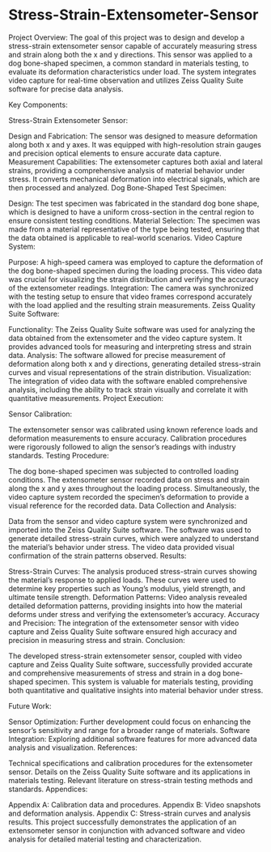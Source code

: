 # Stress-Strain-Extensometer-Sensor
Project Overview:
The goal of this project was to design and develop a stress-strain extensometer sensor capable of accurately measuring stress and strain along both the x and y directions. This sensor was applied to a dog bone-shaped specimen, a common standard in materials testing, to evaluate its deformation characteristics under load. The system integrates video capture for real-time observation and utilizes Zeiss Quality Suite software for precise data analysis.

Key Components:

Stress-Strain Extensometer Sensor:

Design and Fabrication: The sensor was designed to measure deformation along both x and y axes. It was equipped with high-resolution strain gauges and precision optical elements to ensure accurate data capture.
Measurement Capabilities: The extensometer captures both axial and lateral strains, providing a comprehensive analysis of material behavior under stress. It converts mechanical deformation into electrical signals, which are then processed and analyzed.
Dog Bone-Shaped Test Specimen:

Design: The test specimen was fabricated in the standard dog bone shape, which is designed to have a uniform cross-section in the central region to ensure consistent testing conditions.
Material Selection: The specimen was made from a material representative of the type being tested, ensuring that the data obtained is applicable to real-world scenarios.
Video Capture System:

Purpose: A high-speed camera was employed to capture the deformation of the dog bone-shaped specimen during the loading process. This video data was crucial for visualizing the strain distribution and verifying the accuracy of the extensometer readings.
Integration: The camera was synchronized with the testing setup to ensure that video frames correspond accurately with the load applied and the resulting strain measurements.
Zeiss Quality Suite Software:

Functionality: The Zeiss Quality Suite software was used for analyzing the data obtained from the extensometer and the video capture system. It provides advanced tools for measuring and interpreting stress and strain data.
Analysis: The software allowed for precise measurement of deformation along both x and y directions, generating detailed stress-strain curves and visual representations of the strain distribution.
Visualization: The integration of video data with the software enabled comprehensive analysis, including the ability to track strain visually and correlate it with quantitative measurements.
Project Execution:

Sensor Calibration:

The extensometer sensor was calibrated using known reference loads and deformation measurements to ensure accuracy. Calibration procedures were rigorously followed to align the sensor’s readings with industry standards.
Testing Procedure:

The dog bone-shaped specimen was subjected to controlled loading conditions. The extensometer sensor recorded data on stress and strain along the x and y axes throughout the loading process.
Simultaneously, the video capture system recorded the specimen’s deformation to provide a visual reference for the recorded data.
Data Collection and Analysis:

Data from the sensor and video capture system were synchronized and imported into the Zeiss Quality Suite software.
The software was used to generate detailed stress-strain curves, which were analyzed to understand the material’s behavior under stress. The video data provided visual confirmation of the strain patterns observed.
Results:

Stress-Strain Curves: The analysis produced stress-strain curves showing the material’s response to applied loads. These curves were used to determine key properties such as Young’s modulus, yield strength, and ultimate tensile strength.
Deformation Patterns: Video analysis revealed detailed deformation patterns, providing insights into how the material deforms under stress and verifying the extensometer’s accuracy.
Accuracy and Precision: The integration of the extensometer sensor with video capture and Zeiss Quality Suite software ensured high accuracy and precision in measuring stress and strain.
Conclusion:

The developed stress-strain extensometer sensor, coupled with video capture and Zeiss Quality Suite software, successfully provided accurate and comprehensive measurements of stress and strain in a dog bone-shaped specimen. This system is valuable for materials testing, providing both quantitative and qualitative insights into material behavior under stress.

Future Work:

Sensor Optimization: Further development could focus on enhancing the sensor’s sensitivity and range for a broader range of materials.
Software Integration: Exploring additional software features for more advanced data analysis and visualization.
References:

Technical specifications and calibration procedures for the extensometer sensor.
Details on the Zeiss Quality Suite software and its applications in materials testing.
Relevant literature on stress-strain testing methods and standards.
Appendices:

Appendix A: Calibration data and procedures.
Appendix B: Video snapshots and deformation analysis.
Appendix C: Stress-strain curves and analysis results.
This project successfully demonstrates the application of an extensometer sensor in conjunction with advanced software and video analysis for detailed material testing and characterization.
